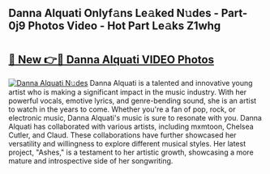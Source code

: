 ## Danna Alquati Onlyf𝚊ns Le𝚊ked N𝚞des - Part-0j9 Photos Video - Hot Part Le𝚊ks Z1whg

# <h2><a href="http://ab83164.deff.icu/?id=Danna+Alquati">🔗 New 👉🔴 Danna Alquati VIDEO Photos</a></h2>

[![Danna Alquati N𝚞des](https://i.imgur.com/rIISA9y.gif)](http://ab83164.deff.icu/?id=Danna+Alquati)
Danna Alquati is a talented and innovative young artist who is making a significant impact in the music industry. With her powerful vocals, emotive lyrics, and genre-bending sound, she is an artist to watch in the years to come. Whether you're a fan of pop, rock, or electronic music, Danna Alquati's music is sure to resonate with you. Danna Alquati has collaborated with various artists, including mxmtoon, Chelsea Cutler, and Claud. These collaborations have further showcased her versatility and willingness to explore different musical styles. Her latest project, "Ashes," is a testament to her artistic growth, showcasing a more mature and introspective side of her songwriting.
